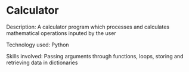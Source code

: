 # Calculator

Description: A calculator program which processes and calculates mathematical operations inputed by the user

Technology used: Python

Skills involved: Passing arguments through functions, loops, storing and retrieving data in dictionaries

